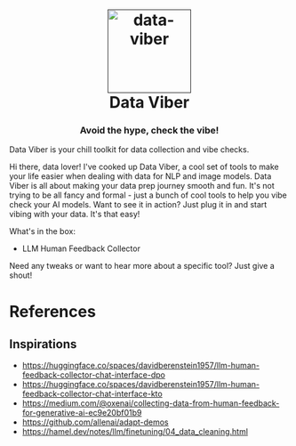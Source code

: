 <h1 align="center">
  <a href=""><img src="https://cdn-icons-png.flaticon.com/512/2091/2091395.png" alt="data-viber" width="150"></a>
  <br>
  Data Viber
  <br>
</h1>

<h3 align="center">Avoid the hype, check the vibe!</h2>

Data Viber is your chill toolkit for data collection and vibe checks.

Hi there, data lover! I've cooked up Data Viber, a cool set of tools to make your life easier when dealing with data for NLP and image models. Data Viber is all about making your data prep journey smooth and fun. It's not trying to be all fancy and formal - just a bunch of cool tools to help you vibe check your AI models. Want to see it in action? Just plug it in and start vibing with your data. It's that easy!

What's in the box:

- LLM Human Feedback Collector 

Need any tweaks or want to hear more about a specific tool? Just give a shout!

# References

## Inspirations

- https://huggingface.co/spaces/davidberenstein1957/llm-human-feedback-collector-chat-interface-dpo
- https://huggingface.co/spaces/davidberenstein1957/llm-human-feedback-collector-chat-interface-kto
- https://medium.com/@oxenai/collecting-data-from-human-feedback-for-generative-ai-ec9e20bf01b9
- https://github.com/allenai/adapt-demos
- https://hamel.dev/notes/llm/finetuning/04_data_cleaning.html
